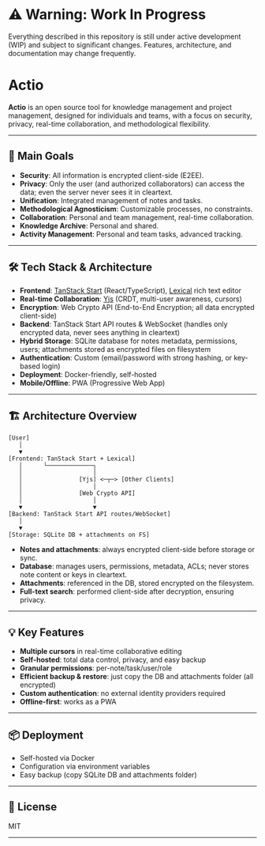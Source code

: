 # ⚠️ Warning: Work In Progress

Everything described in this repository is still under active development (WIP) and subject to significant changes. Features, architecture, and documentation may change frequently.

# Actio

**Actio** is an open source tool for knowledge management and project management, designed for individuals and teams, with a focus on security, privacy, real-time collaboration, and methodological flexibility.

---

## 🚀 Main Goals

- **Security**: All information is encrypted client-side (E2EE).
- **Privacy**: Only the user (and authorized collaborators) can access the data; even the server never sees it in cleartext.
- **Unification**: Integrated management of notes and tasks.
- **Methodological Agnosticism**: Customizable processes, no constraints.
- **Collaboration**: Personal and team management, real-time collaboration.
- **Knowledge Archive**: Personal and shared.
- **Activity Management**: Personal and team tasks, advanced tracking.

---

## 🛠️ Tech Stack & Architecture

- **Frontend**: [TanStack Start](https://tanstack.com/start) (React/TypeScript), [Lexical](https://lexical.dev/) rich text editor
- **Real-time Collaboration**: [Yjs](https://yjs.dev/) (CRDT, multi-user awareness, cursors)
- **Encryption**: Web Crypto API (End-to-End Encryption; all data encrypted client-side)
- **Backend**: TanStack Start API routes & WebSocket (handles only encrypted data, never sees anything in cleartext)
- **Hybrid Storage**: SQLite database for notes metadata, permissions, users; attachments stored as encrypted files on filesystem
- **Authentication**: Custom (email/password with strong hashing, or key-based login)
- **Deployment**: Docker-friendly, self-hosted
- **Mobile/Offline**: PWA (Progressive Web App)

---

## 🏗️ Architecture Overview

```plaintext
[User]
   │
   ▼
[Frontend: TanStack Start + Lexical]
   │      └─────────────┐
   │                    │
   │                [Yjs] <─┬─> [Other Clients]
   │                    │
   │                [Web Crypto API]
   │                    │
   ▼                    ▼
[Backend: TanStack Start API routes/WebSocket]
   │
   ▼
[Storage: SQLite DB + attachments on FS]
```

- **Notes and attachments**: always encrypted client-side before storage or sync.
- **Database**: manages users, permissions, metadata, ACLs; never stores note content or keys in cleartext.
- **Attachments**: referenced in the DB, stored encrypted on the filesystem.
- **Full-text search**: performed client-side after decryption, ensuring privacy.

---

## 💡 Key Features

- **Multiple cursors** in real-time collaborative editing
- **Self-hosted**: total data control, privacy, and easy backup
- **Granular permissions**: per-note/task/user/role
- **Efficient backup & restore**: just copy the DB and attachments folder (all encrypted)
- **Custom authentication**: no external identity providers required
- **Offline-first**: works as a PWA

---

## 📦 Deployment

- Self-hosted via Docker
- Configuration via environment variables
- Easy backup (copy SQLite DB and attachments folder)

---

## 📄 License

MIT

---
